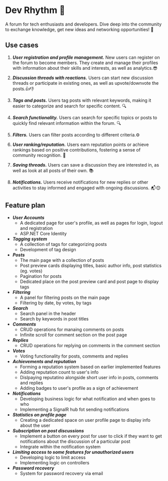 # Dev Rhythm 🍃

A forum for tech enthusiasts and developers. Dive deep into the community to exchange knowledge, get new ideas and networking opportunities! 🚀

## Use cases

1. ***User registration and profile management.*** New users can register on the forum to become members. They create and manage their profiles with information about their skills and interests, as well as analytics.😎

2. ***Discussion threads with reactions.*** Users can start new discussion threads or participate in existing ones, as well as upvote/downvote the posts.👍👎

3. ***Tags and posts.*** Users tag posts with relevant keywords, making it easier to categorize and search for specific content. 🔍

4. ***Search functionality.*** Users can search for specific topics or posts to quickly find relevant information within the forum. 🔍

5. ***Filters.*** Users can filter posts according to different criteria.⚙️

6. ***User ranking/reputation.*** Users earn reputation points or achieve rankings based on positive contributions, fostering a sense of community recognition. 🌟

7. ***Saving threads.*** Users can save a discussion they are interested in, as well as look at all posts of their own. 📚

8. ***Notifications.*** Users receive notifications for new replies or other activities to stay informed and engaged with ongoing discussions. 📬😊

## Feature plan

- ***User Accounts***
    - A dedicated page for user's profile, as well as pages for login, logout and registration
    - ASP.NET Core Identity
- ***Tagging system***
    - A collection of tags for categorizing posts
    - Development of tag design
- ***Posts***
    - The main page with a collection of posts
    - Post preview cards displaying titles, basic author info, post statistics (eg. votes)
    - Pagination for posts
    - Dedicated place on the post preview card and post page to display tags
- ***Filtering***
    - A panel for filtering posts on the main page
    - Filtering by date, by votes, by tags
- ***Search***
    - Search panel in the header
    - Search by keywords in post titles
- ***Comments***
    - CRUD operations for manaing comments on posts
    - Infinite scroll for comment section on the post page
- ***Replies***
    - CRUD operations for replying on comments in the comment section
- ***Votes***
    - Voting functionality for posts, comments and replies
- ***Achievements and reputation***
    - Forming a reputation system based on earlier implemented features
    - Adding reputation count to user's info
    - Dislpaying reputatino alongside short user info in posts, comments and replies
    - Adding badges to user's profile as a sign of achievement
- ***Notifications***
    - Developing business logic for what notification and when goes to who
    - Implementing a SignalR hub fot sending notifications
- ***Statistics on profile page***
    - Creating a dedicated space on user profile page to display info about the user
- ***Subscription on post discussions***
    - Implement a button on every post for user to click if they want to get notifications about the discussion of a particular post
    - Integrate within the notification system
- ***Limiting access to some features for unauthorized users***
    - Developing logic to limit access
    - Implementing logic on controllers
- ***Password recovery***
    - System for password recovery via email
